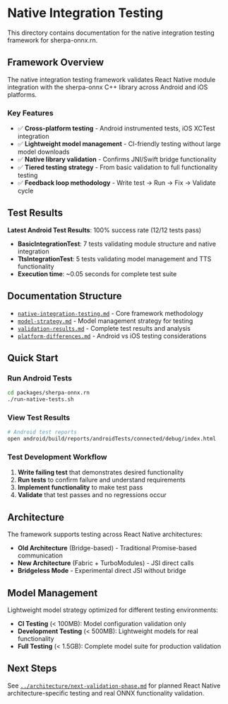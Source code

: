 # Native Integration Testing

This directory contains documentation for the native integration testing framework for sherpa-onnx.rn.

## Framework Overview

The native integration testing framework validates React Native module integration with the sherpa-onnx C++ library across Android and iOS platforms.

### Key Features

- ✅ **Cross-platform testing** - Android instrumented tests, iOS XCTest integration
- ✅ **Lightweight model management** - CI-friendly testing without large model downloads
- ✅ **Native library validation** - Confirms JNI/Swift bridge functionality
- ✅ **Tiered testing strategy** - From basic validation to full functionality testing
- ✅ **Feedback loop methodology** - Write test → Run → Fix → Validate cycle

## Test Results

**Latest Android Test Results**: 100% success rate (12/12 tests pass)
- **BasicIntegrationTest**: 7 tests validating module structure and native integration
- **TtsIntegrationTest**: 5 tests validating model management and TTS functionality
- **Execution time**: ~0.05 seconds for complete test suite

## Documentation Structure

- [`native-integration-testing.md`](./native-integration-testing.md) - Core framework methodology
- [`model-strategy.md`](./model-strategy.md) - Model management strategy for testing
- [`validation-results.md`](./validation-results.md) - Complete test results and analysis
- [`platform-differences.md`](./platform-differences.md) - Android vs iOS testing considerations

## Quick Start

### Run Android Tests
```bash
cd packages/sherpa-onnx.rn
./run-native-tests.sh
```

### View Test Results
```bash
# Android test reports
open android/build/reports/androidTests/connected/debug/index.html
```

### Test Development Workflow
1. **Write failing test** that demonstrates desired functionality
2. **Run tests** to confirm failure and understand requirements
3. **Implement functionality** to make test pass
4. **Validate** that test passes and no regressions occur

## Architecture

The framework supports testing across React Native architectures:
- **Old Architecture** (Bridge-based) - Traditional Promise-based communication
- **New Architecture** (Fabric + TurboModules) - JSI direct calls
- **Bridgeless Mode** - Experimental direct JSI without bridge

## Model Management

Lightweight model strategy optimized for different testing environments:
- **CI Testing** (< 100MB): Model configuration validation only
- **Development Testing** (< 500MB): Lightweight models for real functionality
- **Full Testing** (< 1.5GB): Complete model suite for production validation

## Next Steps

See [`../architecture/next-validation-phase.md`](../architecture/next-validation-phase.md) for planned React Native architecture-specific testing and real ONNX functionality validation.